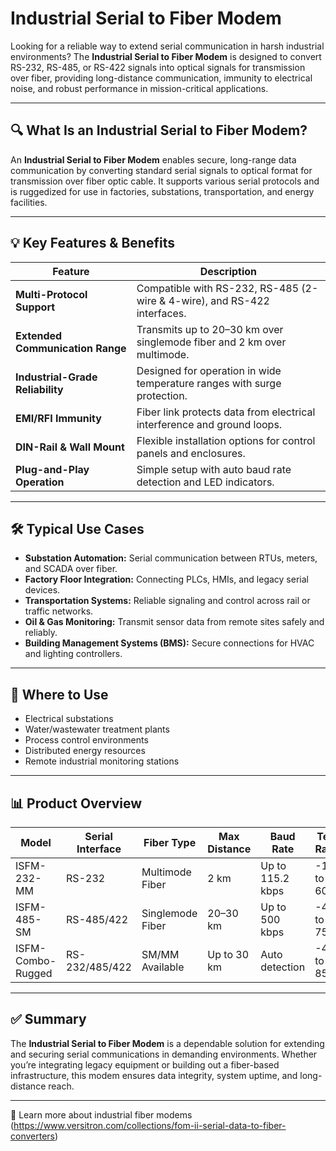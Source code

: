 # Industrial Serial to Fiber Modem

Looking for a reliable way to extend serial communication in harsh industrial environments? The **Industrial Serial to Fiber Modem** is designed to convert RS-232, RS-485, or RS-422 signals into optical signals for transmission over fiber, providing long-distance communication, immunity to electrical noise, and robust performance in mission-critical applications.

---

## 🔍 What Is an Industrial Serial to Fiber Modem?

An **Industrial Serial to Fiber Modem** enables secure, long-range data communication by converting standard serial signals to optical format for transmission over fiber optic cable. It supports various serial protocols and is ruggedized for use in factories, substations, transportation, and energy facilities.

---

## 💡 Key Features & Benefits

| Feature                        | Description                                                                 |
|-------------------------------|-----------------------------------------------------------------------------|
| **Multi-Protocol Support**     | Compatible with RS-232, RS-485 (2-wire & 4-wire), and RS-422 interfaces.    |
| **Extended Communication Range** | Transmits up to 20–30 km over singlemode fiber and 2 km over multimode.     |
| **Industrial-Grade Reliability**| Designed for operation in wide temperature ranges with surge protection.    |
| **EMI/RFI Immunity**           | Fiber link protects data from electrical interference and ground loops.     |
| **DIN-Rail & Wall Mount**      | Flexible installation options for control panels and enclosures.            |
| **Plug-and-Play Operation**    | Simple setup with auto baud rate detection and LED indicators.              |

---

## 🛠️ Typical Use Cases

- **Substation Automation:** Serial communication between RTUs, meters, and SCADA over fiber.  
- **Factory Floor Integration:** Connecting PLCs, HMIs, and legacy serial devices.  
- **Transportation Systems:** Reliable signaling and control across rail or traffic networks.  
- **Oil & Gas Monitoring:** Transmit sensor data from remote sites safely and reliably.  
- **Building Management Systems (BMS):** Secure connections for HVAC and lighting controllers.

---

## 🛒 Where to Use

- Electrical substations  
- Water/wastewater treatment plants  
- Process control environments  
- Distributed energy resources  
- Remote industrial monitoring stations

---

## 📊 Product Overview

| Model                   | Serial Interface | Fiber Type       | Max Distance | Baud Rate       | Temp Range        |
|-------------------------|------------------|------------------|--------------|------------------|-------------------|
| ISFM-232-MM             | RS-232           | Multimode Fiber  | 2 km         | Up to 115.2 kbps | -10°C to 60°C     |
| ISFM-485-SM             | RS-485/422       | Singlemode Fiber | 20–30 km     | Up to 500 kbps   | -40°C to 75°C     |
| ISFM-Combo-Rugged       | RS-232/485/422   | SM/MM Available  | Up to 30 km  | Auto detection   | -40°C to 85°C     |

---

## ✅ Summary

The **Industrial Serial to Fiber Modem** is a dependable solution for extending and securing serial communications in demanding environments. Whether you’re integrating legacy equipment or building out a fiber-based infrastructure, this modem ensures data integrity, system uptime, and long-distance reach.

---

🔗 Learn more about industrial fiber modems (https://www.versitron.com/collections/fom-ii-serial-data-to-fiber-converters)
